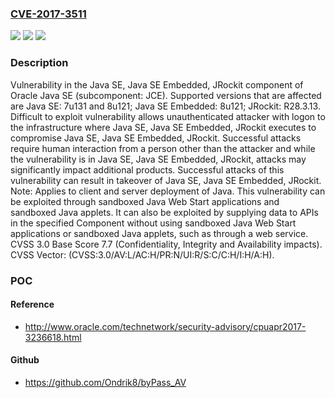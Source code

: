 ### [CVE-2017-3511](https://cve.mitre.org/cgi-bin/cvename.cgi?name=CVE-2017-3511)
![](https://img.shields.io/static/v1?label=Product&message=Java&color=blue)
![](https://img.shields.io/static/v1?label=Version&message=%3D%20Java%20SE%3A%207u131%20&color=brighgreen)
![](https://img.shields.io/static/v1?label=Vulnerability&message=Difficult%20to%20exploit%20vulnerability%20allows%20unauthenticated%20attacker%20with%20logon%20to%20the%20infrastructure%20where%20Java%20SE%2C%20Java%20SE%20Embedded%2C%20JRockit%20executes%20to%20compromise%20Java%20SE%2C%20Java%20SE%20Embedded%2C%20JRockit.%20%20Successful%20attacks%20require%20human%20interaction%20from%20a%20person%20other%20than%20the%20attacker%20and%20while%20the%20vulnerability%20is%20in%20Java%20SE%2C%20Java%20SE%20Embedded%2C%20JRockit%2C%20attacks%20may%20significantly%20impact%20additional%20products.%20Successful%20attacks%20of%20this%20vulnerability%20can%20result%20in%20takeover%20of%20Java%20SE%2C%20Java%20SE%20Embedded%2C%20JRockit.&color=brighgreen)

### Description

Vulnerability in the Java SE, Java SE Embedded, JRockit component of Oracle Java SE (subcomponent: JCE). Supported versions that are affected are Java SE: 7u131 and 8u121; Java SE Embedded: 8u121; JRockit: R28.3.13. Difficult to exploit vulnerability allows unauthenticated attacker with logon to the infrastructure where Java SE, Java SE Embedded, JRockit executes to compromise Java SE, Java SE Embedded, JRockit. Successful attacks require human interaction from a person other than the attacker and while the vulnerability is in Java SE, Java SE Embedded, JRockit, attacks may significantly impact additional products. Successful attacks of this vulnerability can result in takeover of Java SE, Java SE Embedded, JRockit. Note: Applies to client and server deployment of Java. This vulnerability can be exploited through sandboxed Java Web Start applications and sandboxed Java applets. It can also be exploited by supplying data to APIs in the specified Component without using sandboxed Java Web Start applications or sandboxed Java applets, such as through a web service. CVSS 3.0 Base Score 7.7 (Confidentiality, Integrity and Availability impacts). CVSS Vector: (CVSS:3.0/AV:L/AC:H/PR:N/UI:R/S:C/C:H/I:H/A:H).

### POC

#### Reference
- http://www.oracle.com/technetwork/security-advisory/cpuapr2017-3236618.html

#### Github
- https://github.com/Ondrik8/byPass_AV

